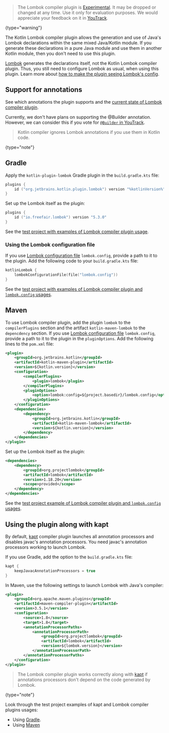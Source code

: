 [//]: # (title: Lombok compiler plugin)

> The Lombok compiler plugin is [Experimental](components-stability.md). 
> It may be dropped or changed at any time. Use it only for evaluation purposes. 
> We would appreciate your feedback on it in [YouTrack](https://youtrack.jetbrains.com/issue/KT-7112).
>
{type="warning"}

The Kotlin Lombok compiler plugin allows the generation and use of Java's Lombok declarations within the same mixed Java/Kotlin module.
If you generate these declarations in a pure Java module and use them in another Kotlin module, 
then you don't need to use this plugin.

[Lombok](https://projectlombok.org/) generates the declarations itself, not the Kotlin Lombok compiler plugin. 
Thus, you still need to configure Lombok as usual, when using this plugin. 
Learn more about [how to make the plugin seeing Lombok's config](#defining-the-place-of-lombok-config).

## Support for annotations

See which annotations the plugin supports and the
[current state of Lombok compiler plugin](https://github.com/JetBrains/kotlin/blob/master/plugins/lombok/lombok-compiler-plugin/README.md).

Currently, we don't have plans on supporting the @Builder annotation. However, we can consider this if you vote
for [`@Builder` in YouTrack](https://youtrack.jetbrains.com/issue/KT-46959).

> Kotlin compiler ignores Lombok annotations if you use them in Kotlin code.
>
{type="note"}

## Gradle

Apply the `kotlin-plugin-lombok` Gradle plugin in the `build.gradle.kts` file:

```kotlin
plugins {
    id ("org.jetbrains.kotlin.plugin.lombok") version "%kotlinVersion%"
}
```

Set up the Lombok itself as the plugin:

```kotlin
plugins {
    id ("io.freefair.lombok") version "5.3.0"
}
```

See the [test project with examples of Lombok compiler plugin usage](https://github.com/kotlin-hands-on/kotlin-lombok-examples/tree/master/kotlin_lombok_gradle/nokapt).

### Using the Lombok configuration file

If you use [Lombok configuration file](https://projectlombok.org/features/configuration) `lombok.config`, 
provide a path to it to the plugin. Add the following code to your `build.gradle.kts` file:

```kotlin
kotlinLombok {
    lombokConfigurationFile(file("lombok.config"))
}
```

See the [test project with examples of Lombok compiler plugin and `lombok.config` usages](https://github.com/kotlin-hands-on/kotlin-lombok-examples/tree/master/kotlin_lombok_gradle/withconfig).

## Maven

To use Lombok compiler plugin, add the plugin `lombok` to the `compilerPlugins` section and the artifact 
`kotlin-maven-lombok` to the `depencdency` section. 
If you use [Lombok configuration file](https://projectlombok.org/features/configuration) `lombok.config`,
provide a path to it to the plugin in the `pluginOptions`. Add the following lines to the `pom.xml` file:

```xml
<plugin>
    <groupId>org.jetbrains.kotlin</groupId>
    <artifactId>kotlin-maven-plugin</artifactId>
    <version>${kotlin.version}</version>
    <configuration>
        <compilerPlugins>
            <plugin>lombok</plugin>
        </compilerPlugins>
        <pluginOptions>
            <option>lombok:config=${project.basedir}/lombok.config</option>
        </pluginOptions>
    </configuration>
    <dependencies>
        <dependency>
            <groupId>org.jetbrains.kotlin</groupId>
            <artifactId>kotlin-maven-lombok</artifactId>
            <version>${kotlin.version}</version>
        </dependency>
    </dependencies>
</plugin>
```

Set up the Lombok itself as the plugin:

```xml
<dependencies>
    <dependency>
        <groupId>org.projectlombok</groupId>
        <artifactId>lombok</artifactId>
        <version>1.18.20</version>
        <scope>provided</scope>
    </dependency>
</dependencies>
```

See the [test project example of Lombok compiler plugin and `lombok.config` usages](https://github.com/kotlin-hands-on/kotlin-lombok-examples/tree/master/kotlin_lombok_maven/nokapt).

## Using the plugin along with kapt

By default, [kapt](kapt.md) compiler plugin launches all annotation processors and disables javac's annotation processors.
You need javac's annotation processors working to launch Lombok.

If you use Gradle, add the option to the `build.gradle.kts` file:

```kotlin
kapt {
    keepJavacAnnotationProcessors = true
}
```

In Maven, use the following settings to launch Lombok with Java's compiler:

```xml
<plugin>
    <groupId>org.apache.maven.plugins</groupId>
    <artifactId>maven-compiler-plugin</artifactId>
    <version>3.5.1</version>
    <configuration>
        <source>1.8</source>
        <target>1.8</target>
        <annotationProcessorPaths>
            <annotationProcessorPath>
                <groupId>org.projectlombok</groupId>
                <artifactId>lombok</artifactId>
                <version>${lombok.version}</version>
            </annotationProcessorPath>
        </annotationProcessorPaths>
    </configuration>
</plugin>    
```

> The Lombok compiler plugin works correctly along with [kapt](kapt.md) if annotations processors don't depend
> on the code generated by Lombok.
>
{type="note"}

Look through the test project examples of kapt and Lombok compiler plugins usages:
* Using [Gradle](https://github.com/JetBrains/kotlin/tree/master/libraries/tools/kotlin-gradle-plugin-integration-tests/src/test/resources/testProject/lombokProject/yeskapt).
* Using [Maven](https://github.com/kotlin-hands-on/kotlin-lombok-examples/tree/master/kotlin_lombok_maven/yeskapt)

